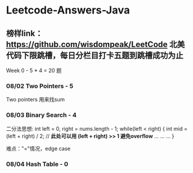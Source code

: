 # Leetcode-Answers-Java

## 榜样link： https://github.com/wisdompeak/LeetCode 北美代码下限跳槽，每日分栏目打卡五题到跳槽成功为止

Week 0 - 5 * 4 = 20 题
### 08/02 Two Pointers - 5
Two pointers 用来找sum
### 08/03 Binary Search - 4
二分法思想:
  int left = 0, right = nums.length - 1;
  while(left < right) {
    int mid = (left + right) / 2; // **此处可以用 (left + right) >> 1 避免overflow**
    ...
    ...
    ...
  }
  
  难点："="情况，edge case
  
  ### 08/04 Hash Table - 0


